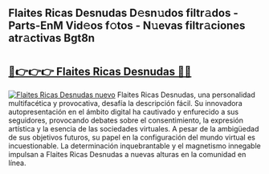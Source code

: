 ## Flaites Ricas Desnudas D𝚎sn𝚞dos filtr𝚊dos - Parts-EnM Vid𝚎os f𝚘tos - N𝚞evas filtr𝚊ciones atr𝚊ctivas Bgt8n

# <h2><a href="http://mb4tdo.tromn.icu/?c=Flaites+Ricas+Desnudas">🔗👉👉👉 Flaites Ricas Desnudas 🔗🔗</a></h2>

[![Flaites Ricas Desnudas nuevo](https://i.imgur.com/pEAQMta.gif)](http://mb4tdo.tromn.icu/?c=Flaites+Ricas+Desnudas)
Flaites Ricas Desnudas, una personalidad multifacética y provocativa, desafía la descripción fácil. Su innovadora autopresentación en el ámbito digital ha cautivado y enfurecido a sus seguidores, provocando debates sobre el consentimiento, la expresión artística y la esencia de las sociedades virtuales. A pesar de la ambigüedad de sus objetivos futuros, su papel en la configuración del mundo virtual es incuestionable. La determinación inquebrantable y el magnetismo innegable impulsan a Flaites Ricas Desnudas a nuevas alturas en la comunidad en línea.
